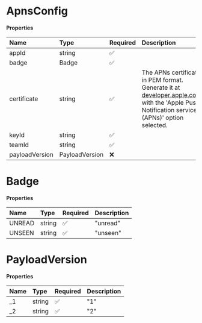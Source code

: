 # ApnsConfig

**Properties**

| Name           | Type           | Required | Description                                                                                                                                                                                             |
| :------------- | :------------- | :------- | :------------------------------------------------------------------------------------------------------------------------------------------------------------------------------------------------------ |
| appId          | string         | ✅       |                                                                                                                                                                                                         |
| badge          | Badge          | ✅       |                                                                                                                                                                                                         |
| certificate    | string         | ✅       | The APNs certificate in PEM format. Generate it at [developer.apple.com](https://developer.apple.com/account/resources/authkeys/add) with the 'Apple Push Notification service (APNs)' option selected. |
| keyId          | string         | ✅       |                                                                                                                                                                                                         |
| teamId         | string         | ✅       |                                                                                                                                                                                                         |
| payloadVersion | PayloadVersion | ❌       |                                                                                                                                                                                                         |

# Badge

**Properties**

| Name   | Type   | Required | Description |
| :----- | :----- | :------- | :---------- |
| UNREAD | string | ✅       | "unread"    |
| UNSEEN | string | ✅       | "unseen"    |

# PayloadVersion

**Properties**

| Name | Type   | Required | Description |
| :--- | :----- | :------- | :---------- |
| \_1  | string | ✅       | "1"         |
| \_2  | string | ✅       | "2"         |
